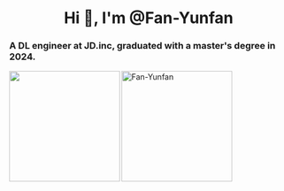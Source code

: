 <h1 align="center">Hi 👋, I'm @Fan-Yunfan</h1>

<!-- <img width="167" height="166" alt="image" src="https://github.com/user-attachments/assets/6a6bac85-09d1-4e55-b06a-45c9667e0bfa" /> --!>

<h3>A DL engineer at JD.inc, graduated with a master's degree in 2024.</h3>

<img align="left" height="200px" src="https://github-readme-stats.vercel.app/api?username=Fan-Yunfan&hide_title=true&hide_border=true&show_icons=true&line_height=21&theme=dark&count_private=true" />

<img height="200px" src="https://github-readme-stats.vercel.app/api/top-langs?username=Fan-Yunfan&show_icons=true&theme=dark&locale=en&layout=compact" alt="Fan-Yunfan" />
